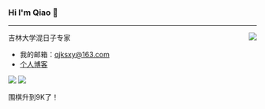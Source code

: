 ### Hi I'm Qiao 👋

---

<img align="right" src="https://github-readme-stats.vercel.app/api?username=qjksxy&show_icons=true&icon_color=CE1D2D&text_color=718096&bg_color=ffffff&hide_title=true&theme=buefy"/>

吉林大学混日子专家

- 我的邮箱：qjksxy@163.com
- [个人博客](qjksxy.github.io)

![](https://img.shields.io/badge/Age-22-orange) [![](https://img.shields.io/badge/%E5%9B%B4%E6%A3%8B-9K-success)](https://www.101weiqi.com/u/piner/)

围棋升到9K了！

<!--
**qjksxy/qjksxy** is a ✨ _special_ ✨ repository because its `README.md` (this file) appears on your GitHub profile.

Here are some ideas to get you started:

- 🔭 I’m currently working on ...
- 🌱 I’m currently learning ...
- 👯 I’m looking to collaborate on ...
- 🤔 I’m looking for help with ...
- 💬 Ask me about ...
- 📫 How to reach me: ...
- 😄 Pronouns: ...
- ⚡ Fun fact: ...
-->

